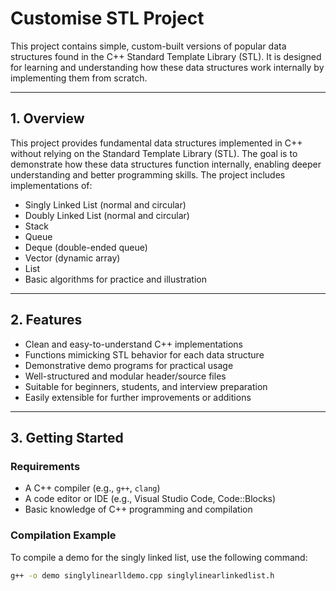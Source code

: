 # Customise STL Project

This project contains simple, custom-built versions of popular data structures found in the C++ Standard Template Library (STL). It is designed for learning and understanding how these data structures work internally by implementing them from scratch.

---

## 1. Overview

This project provides fundamental data structures implemented in C++ without relying on the Standard Template Library (STL). The goal is to demonstrate how these data structures function internally, enabling deeper understanding and better programming skills. The project includes implementations of:

- Singly Linked List (normal and circular)  
- Doubly Linked List (normal and circular)  
- Stack  
- Queue  
- Deque (double-ended queue)  
- Vector (dynamic array)  
- List  
- Basic algorithms for practice and illustration

---

## 2. Features

- Clean and easy-to-understand C++ implementations  
- Functions mimicking STL behavior for each data structure  
- Demonstrative demo programs for practical usage  
- Well-structured and modular header/source files  
- Suitable for beginners, students, and interview preparation  
- Easily extensible for further improvements or additions

---

## 3. Getting Started

### Requirements

- A C++ compiler (e.g., `g++`, `clang`)  
- A code editor or IDE (e.g., Visual Studio Code, Code::Blocks)  
- Basic knowledge of C++ programming and compilation

### Compilation Example

To compile a demo for the singly linked list, use the following command:

```bash
g++ -o demo singlylinearlldemo.cpp singlylinearlinkedlist.h
